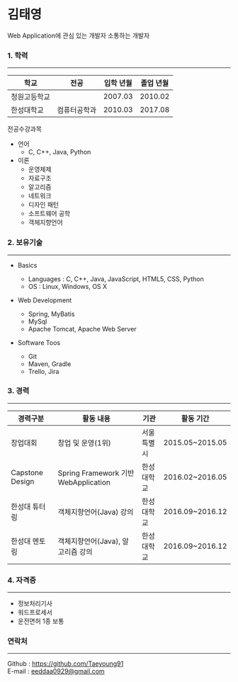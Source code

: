 # 김태영

Web Application에 관심 있는 개발자
소통하는 개발자

### **1. 학력**
------------
|학교|전공|입학 년월|졸업 년월|
|---|---|---|---|
|청원고등학교| |2007.03|2010.02|
|한성대학교|컴퓨터공학과|2010.03|2017.08|

전공수강과목

  - 언어
    - C, C++, Java, Python
  - 이론
    - 운영체제
    - 자료구조
    - 알고리즘
    - 네트워크
    - 디자인 패턴
    - 소프트웨어 공학
    - 객체지향언어

### **2. 보유기술**
------------
  - Basics
    - Languages : C, C++, Java, JavaScript, HTML5, CSS, Python
    - OS : Linux, Windows, OS X

  - Web Development
    - Spring, MyBatis
    - MySql
    - Apache Tomcat, Apache Web Server

  - Software Toos
    - Git
    - Maven, Gradle
    - Trello, Jira  

### **3. 경력**
------------
|경력구분|활동 내용|기관|활동 기간|
|---|---|---|---|
|창업대회|창업 및 운영(1위)|서울특별시|2015.05~2015.05|
|Capstone Design|Spring Framework 기반 WebApplication|한성대학교|2016.02~2016.05|
|한성대 튜터링|객체지향언어(Java) 강의|한성대학교|2016.09~2016.12|
|한성대 멘토링|객체지향언어(Java), 알고리즘 강의|한성대학교|2016.09~2016.12|

 
### **4. 자격증**
------------
  - 정보처리기사
  - 워드프로세서
  - 운전면허 1종 보통





### **연락처**
--------------
Github : https://github.com/Taeyoung91  
E-mail : eeddaa0929@gmail.com
